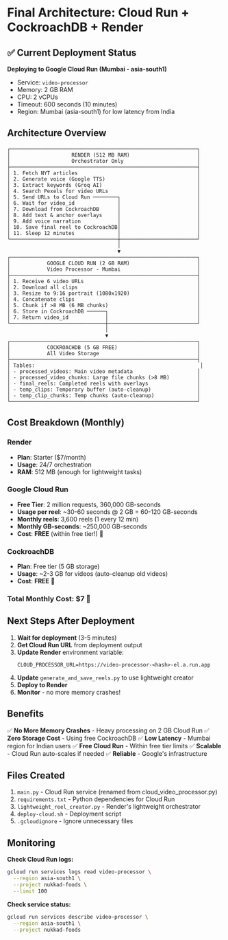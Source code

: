 # Final Architecture: Cloud Run + CockroachDB + Render

## ✅ Current Deployment Status

**Deploying to Google Cloud Run (Mumbai - asia-south1)**
- Service: `video-processor`
- Memory: 2 GB RAM
- CPU: 2 vCPUs  
- Timeout: 600 seconds (10 minutes)
- Region: Mumbai (asia-south1) for low latency from India

## Architecture Overview

```
┌─────────────────────────────────────────────────────────────┐
│                    RENDER (512 MB RAM)                      │
│                    Orchestrator Only                        │
├─────────────────────────────────────────────────────────────┤
│ 1. Fetch NYT articles                                       │
│ 2. Generate voice (Google TTS)                              │
│ 3. Extract keywords (Groq AI)                               │
│ 4. Search Pexels for video URLs                             │
│ 5. Send URLs to Cloud Run ────────┐                         │
│ 6. Wait for video_id              │                         │
│ 7. Download from CockroachDB      │                         │
│ 8. Add text & anchor overlays     │                         │
│ 9. Add voice narration            │                         │
│ 10. Save final reel to CockroachDB│                         │
│ 11. Sleep 12 minutes              │                         │
└───────────────────────────────────┼─────────────────────────┘
                                    │
                                    ▼
┌─────────────────────────────────────────────────────────────┐
│            GOOGLE CLOUD RUN (2 GB RAM)                      │
│            Video Processor - Mumbai                         │
├─────────────────────────────────────────────────────────────┤
│ 1. Receive 6 video URLs                                     │
│ 2. Download all clips                                       │
│ 3. Resize to 9:16 portrait (1080x1920)                      │
│ 4. Concatenate clips                                        │
│ 5. Chunk if >8 MB (6 MB chunks)                             │
│ 6. Store in CockroachDB ──────┐                             │
│ 7. Return video_id            │                             │
└───────────────────────────────┼─────────────────────────────┘
                                │
                                ▼
┌─────────────────────────────────────────────────────────────┐
│            COCKROACHDB (5 GB FREE)                          │
│            All Video Storage                                │
├─────────────────────────────────────────────────────────────┤
│ Tables:                                                      │
│ - processed_videos: Main video metadata                     │
│ - processed_video_chunks: Large file chunks (>8 MB)         │
│ - final_reels: Completed reels with overlays                │
│ - temp_clips: Temporary buffer (auto-cleanup)               │
│ - temp_clip_chunks: Temp chunks (auto-cleanup)              │
└─────────────────────────────────────────────────────────────┘
```

## Cost Breakdown (Monthly)

### Render
- **Plan**: Starter ($7/month)
- **Usage**: 24/7 orchestration
- **RAM**: 512 MB (enough for lightweight tasks)

### Google Cloud Run
- **Free Tier**: 2 million requests, 360,000 GB-seconds
- **Usage per reel**: ~30-60 seconds @ 2 GB = 60-120 GB-seconds
- **Monthly reels**: 3,600 reels (1 every 12 min)
- **Monthly GB-seconds**: ~250,000 GB-seconds
- **Cost**: **FREE** (within free tier!) 🎉

### CockroachDB
- **Plan**: Free tier (5 GB storage)
- **Usage**: ~2-3 GB for videos (auto-cleanup old videos)
- **Cost**: **FREE** 🎉

### **Total Monthly Cost: $7** 🎉

## Next Steps After Deployment

1. **Wait for deployment** (3-5 minutes)
2. **Get Cloud Run URL** from deployment output
3. **Update Render** environment variable:
   ```
   CLOUD_PROCESSOR_URL=https://video-processor-<hash>-el.a.run.app
   ```
4. **Update** `generate_and_save_reels.py` to use lightweight creator
5. **Deploy to Render**
6. **Monitor** - no more memory crashes!

## Benefits

✅ **No More Memory Crashes** - Heavy processing on 2 GB Cloud Run
✅ **Zero Storage Cost** - Using free CockroachDB 
✅ **Low Latency** - Mumbai region for Indian users
✅ **Free Cloud Run** - Within free tier limits
✅ **Scalable** - Cloud Run auto-scales if needed
✅ **Reliable** - Google's infrastructure

## Files Created

1. `main.py` - Cloud Run service (renamed from cloud_video_processor.py)
2. `requirements.txt` - Python dependencies for Cloud Run
3. `lightweight_reel_creator.py` - Render's lightweight orchestrator
4. `deploy-cloud.sh` - Deployment script
5. `.gcloudignore` - Ignore unnecessary files

## Monitoring

**Check Cloud Run logs:**
```bash
gcloud run services logs read video-processor \
  --region asia-south1 \
  --project nukkad-foods \
  --limit 100
```

**Check service status:**
```bash
gcloud run services describe video-processor \
  --region asia-south1 \
  --project nukkad-foods
```
